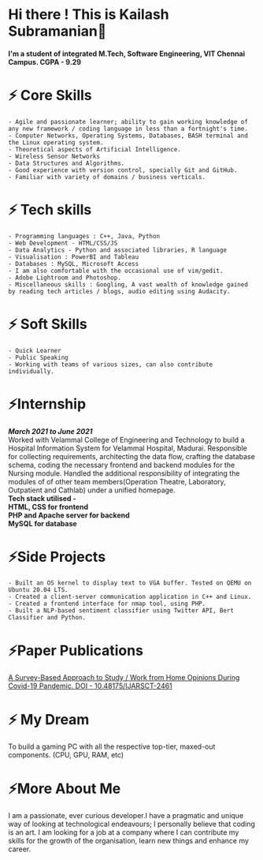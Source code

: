 # Hi there ! This is Kailash Subramanian👋 
#### I'm a student of integrated M.Tech, Software Engineering, VIT Chennai Campus. CGPA - 9.29

# ⚡ Core Skills
    - Agile and passionate learner; ability to gain working knowledge of any new framework / coding language in less than a fortnight's time.
    - Computer Networks, Operating Systems, Databases, BASH terminal and the Linux operating system.
    - Theoretical aspects of Artificial Intelligence.
    - Wireless Sensor Networks
    - Data Structures and Algorithms.
    - Good experience with version control, specially Git and GitHub.
    - Familiar with variety of domains / business verticals. 
    
# ⚡ Tech skills
    - Programming languages : C++, Java, Python
    - Web Development - HTML/CSS/JS
    - Data Analytics - Python and associated libraries, R language
    - Visualisation : PowerBI and Tableau 
    - Databases : MySQL, Microsoft Access
    - I am also comfortable with the occasional use of vim/gedit.
    - Adobe Lightroom and Photoshop.
    - Miscellaneous skills : Googling, A vast wealth of knowledge gained by reading tech articles / blogs, audio editing using Audacity.

# ⚡ Soft Skills
    - Quick Learner
    - Public Speaking
    - Working with teams of various sizes, can also contribute individually.

# ⚡Internship

***March 2021 to June 2021*** <br> Worked with Velammal College of Engineering and Technology to build a Hospital Information System for Velammal Hospital, Madurai. Responsible for collecting requirements, architecting the data flow,  crafting the database schema, coding the necessary frontend and backend modules for the Nursing module. Handled the additional responsibility of integrating the modules of of other team members(Operation Theatre, Laboratory, Outpatient and Cathlab) under a unified homepage. <br><b>Tech stack utilised - <br>HTML, CSS for frontend<br>PHP and Apache server for backend<br>MySQL for database</b>

# ⚡Side Projects
 
    - Built an OS kernel to display text to VGA buffer. Tested on QEMU on Ubuntu 20.04 LTS.
    - Created a client-server communication application in C++ and Linux.
    - Created a frontend interface for nmap tool, using PHP.
    - Built a NLP-based sentiment classifier using Twitter API, Bert Classifier and Python.
    

# ⚡Paper Publications

<a href="https://ijarsct.co.in/jani1.html">A Survey-Based Approach to Study / Work from Home Opinions During Covid-19 Pandemic. DOI - 10.48175/IJARSCT-2461 </a>

# ⚡ My Dream

To build a gaming PC with all the respective top-tier, maxed-out components. (CPU, GPU, RAM, etc)

# ⚡More About Me

I am a passionate, ever curious developer.I have a pragmatic and unique way of looking at technological endeavours; I personally believe that coding is an art. I am looking for a job at a company where I can contribute my skills for the growth of the organisation, learn new things and enhance my career.
